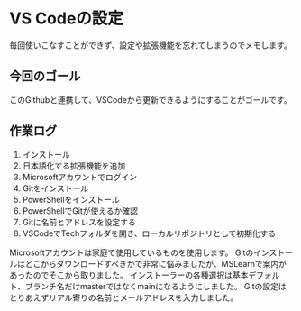 # VS Codeの設定
毎回使いこなすことができず、設定や拡張機能を忘れてしまうのでメモします。

## 今回のゴール
このGithubと連携して、VSCodeから更新できるようにすることがゴールです。

## 作業ログ

1. インストール
2. 日本語化する拡張機能を追加
3. Microsoftアカウントでログイン
4. Gitをインストール
5. PowerShellをインストール
6. PowerShellでGitが使えるか確認
7. Gitに名前とアドレスを設定する
8. VSCodeでTechフォルダを開き、ローカルリポジトリとして初期化する





Microsoftアカウントは家庭で使用しているものを使用します。
Gitのインストールはどこからダウンロードすべきかで非常に悩みましたが、MSLearnで案内があったのでそこから取りました。
インストーラーの各種選択は基本デフォルト、ブランチ名だけmasterではなくmainになるようにしました。
Gitの設定はとりあえずリアル寄りの名前とメールアドレスを入力しました。
